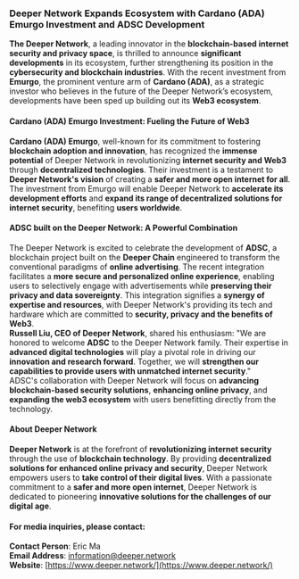 ### **Deeper Network Expands Ecosystem with Cardano (ADA) Emurgo Investment and ADSC Development**

**The Deeper Network**, a leading innovator in the **blockchain-based internet security and privacy space**, is thrilled to announce **significant developments** in its ecosystem, further strengthening its position in the **cybersecurity and blockchain industries**. With the recent investment from **Emurgo**, the prominent venture arm of **Cardano (ADA)**, as a strategic investor who believes in the future of the Deeper Network’s ecosystem, developments have been sped up building out its **Web3 ecosystem**.

#### **Cardano (ADA) Emurgo Investment: Fueling the Future of Web3**

**Cardano (ADA) Emurgo**, well-known for its commitment to fostering **blockchain adoption and innovation**, has recognized the **immense potential** of Deeper Network in revolutionizing **internet security and Web3** through **decentralized technologies**. Their investment is a testament to **Deeper Network's vision** of creating a **safer and more open internet for all**.  
The investment from Emurgo will enable Deeper Network to **accelerate its development efforts** and **expand its range of decentralized solutions for internet security**, benefiting **users worldwide**.

#### **ADSC built on the Deeper Network: A Powerful Combination**

The Deeper Network is excited to celebrate the development of **ADSC**, a blockchain project built on the **Deeper Chain** engineered to transform the conventional paradigms of **online advertising**. The recent integration facilitates a **more secure and personalized online experience**, enabling users to selectively engage with advertisements while **preserving their privacy and data sovereignty**. This integration signifies a **synergy of expertise and resources**, with Deeper Network's providing its tech and hardware which are committed to **security, privacy and the benefits of Web3**.  
**Russell Liu, CEO of Deeper Network**, shared his enthusiasm: "We are honored to welcome **ADSC** to the Deeper Network family. Their expertise in **advanced digital technologies** will play a pivotal role in driving our **innovation and research forward**. Together, we will **strengthen our capabilities to provide users with unmatched internet security**."  
ADSC's collaboration with Deeper Network will focus on **advancing blockchain-based security solutions**, **enhancing online privacy**, and **expanding the web3 ecosystem** with users benefitting directly from the technology.

#### **About Deeper Network**

**Deeper Network** is at the forefront of **revolutionizing internet security** through the use of **blockchain technology**. By providing **decentralized solutions for enhanced online privacy and security**, Deeper Network empowers users to **take control of their digital lives**. With a passionate commitment to a **safer and more open internet**, Deeper Network is dedicated to pioneering **innovative solutions for the challenges of our digital age**.

#### **For media inquiries, please contact:**  
**Contact Person**: Eric Ma  
**Email Address**: information@deeper.network  
**Website**: [https://www.deeper.network/](https://www.deeper.network/)
